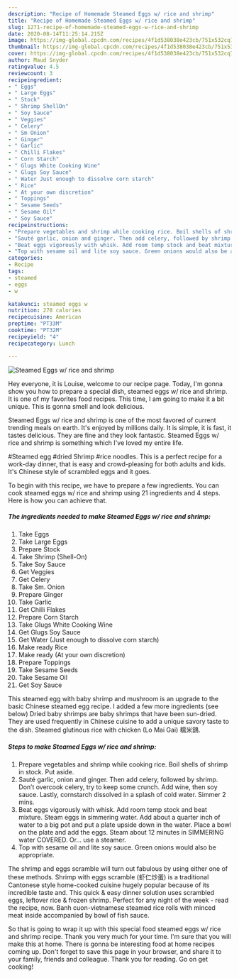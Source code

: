```yaml
---
description: "Recipe of Homemade Steamed Eggs w/ rice and shrimp"
title: "Recipe of Homemade Steamed Eggs w/ rice and shrimp"
slug: 1271-recipe-of-homemade-steamed-eggs-w-rice-and-shrimp
date: 2020-08-14T11:25:14.215Z
image: https://img-global.cpcdn.com/recipes/4f1d538038e423cb/751x532cq70/steamed-eggs-w-rice-and-shrimp-recipe-main-photo.jpg
thumbnail: https://img-global.cpcdn.com/recipes/4f1d538038e423cb/751x532cq70/steamed-eggs-w-rice-and-shrimp-recipe-main-photo.jpg
cover: https://img-global.cpcdn.com/recipes/4f1d538038e423cb/751x532cq70/steamed-eggs-w-rice-and-shrimp-recipe-main-photo.jpg
author: Maud Snyder
ratingvalue: 4.5
reviewcount: 3
recipeingredient:
- " Eggs"
- " Large Eggs"
- " Stock"
- " Shrimp ShellOn"
- " Soy Sauce"
- " Veggies"
- " Celery"
- " Sm Onion"
- " Ginger"
- " Garlic"
- " Chilli Flakes"
- " Corn Starch"
- " Glugs White Cooking Wine"
- " Glugs Soy Sauce"
- " Water Just enough to dissolve corn starch"
- " Rice"
- " At your own discretion"
- " Toppings"
- " Sesame Seeds"
- " Sesame Oil"
- " Soy Sauce"
recipeinstructions:
- "Prepare vegetables and shrimp while cooking rice. Boil shells of shrimp in stock. Put aside."
- "Sauté garlic, onion and ginger. Then add celery, followed by shrimp. Don’t overcook celery, try to keep some crunch. Add wine, then soy sauce. Lastly, cornstarch dissolved in a splash of cold water. Simmer 2 mins."
- "Beat eggs vigorously with whisk. Add room temp stock and beat mixture. Steam eggs in simmering water. Add about a quarter inch of water to a big pot and put a plate upside down in the water. Place a bowl on the plate and add the eggs. Steam about 12 minutes in SIMMERING water COVERED. Or... use a steamer."
- "Top with sesame oil and lite soy sauce. Green onions would also be appropriate."
categories:
- Recipe
tags:
- steamed
- eggs
- w

katakunci: steamed eggs w 
nutrition: 278 calories
recipecuisine: American
preptime: "PT33M"
cooktime: "PT32M"
recipeyield: "4"
recipecategory: Lunch

---
```



![Steamed Eggs w/ rice and shrimp](https://img-global.cpcdn.com/recipes/4f1d538038e423cb/751x532cq70/steamed-eggs-w-rice-and-shrimp-recipe-main-photo.jpg)

Hey everyone, it is Louise, welcome to our recipe page. Today, I'm gonna show you how to prepare a special dish, steamed eggs w/ rice and shrimp. It is one of my favorites food recipes. This time, I am going to make it a bit unique. This is gonna smell and look delicious.

Steamed Eggs w/ rice and shrimp is one of the most favored of current trending meals on earth. It's enjoyed by millions daily. It is simple, it is fast, it tastes delicious. They are fine and they look fantastic. Steamed Eggs w/ rice and shrimp is something which I've loved my entire life.

#Steamed egg #dried Shrimp #rice noodles. This is a perfect recipe for a work-day dinner, that is easy and crowd-pleasing for both adults and kids. It&#39;s Chinese style of scrambled eggs and it goes.


To begin with this recipe, we have to prepare a few ingredients. You can cook steamed eggs w/ rice and shrimp using 21 ingredients and 4 steps. Here is how you can achieve that.

<!--inarticleads1-->

##### The ingredients needed to make Steamed Eggs w/ rice and shrimp:

1. Take  Eggs
1. Take  Large Eggs
1. Prepare  Stock
1. Take  Shrimp (Shell-On)
1. Take  Soy Sauce
1. Get  Veggies
1. Get  Celery
1. Take  Sm. Onion
1. Prepare  Ginger
1. Take  Garlic
1. Get  Chilli Flakes
1. Prepare  Corn Starch
1. Take  Glugs White Cooking Wine
1. Get  Glugs Soy Sauce
1. Get  Water (Just enough to dissolve corn starch)
1. Make ready  Rice
1. Make ready  (At your own discretion)
1. Prepare  Toppings
1. Take  Sesame Seeds
1. Take  Sesame Oil
1. Get  Soy Sauce


This steamed egg with baby shrimp and mushroom is an upgrade to the basic Chinese steamed egg recipe. I added a few more ingredients (see below) Dried baby shrimps are baby shrimps that have been sun-dried. They are used frequently in Chinese cuisine to add a unique savory taste to the dish. Steamed glutinous rice with chicken (Lo Mai Gai) 糯米鷄. 

<!--inarticleads2-->

##### Steps to make Steamed Eggs w/ rice and shrimp:

1. Prepare vegetables and shrimp while cooking rice. Boil shells of shrimp in stock. Put aside.
1. Sauté garlic, onion and ginger. Then add celery, followed by shrimp. Don’t overcook celery, try to keep some crunch. Add wine, then soy sauce. Lastly, cornstarch dissolved in a splash of cold water. Simmer 2 mins.
1. Beat eggs vigorously with whisk. Add room temp stock and beat mixture. Steam eggs in simmering water. Add about a quarter inch of water to a big pot and put a plate upside down in the water. Place a bowl on the plate and add the eggs. Steam about 12 minutes in SIMMERING water COVERED. Or... use a steamer.
1. Top with sesame oil and lite soy sauce. Green onions would also be appropriate.


The shrimp and eggs scramble will turn out fabulous by using either one of these methods. Shrimp with eggs scramble (虾仁炒蛋) is a traditional Cantonese style home-cooked cuisine hugely popular because of its incredible taste and. This quick &amp; easy dinner solution uses scrambled eggs, leftover rice &amp; frozen shrimp. Perfect for any night of the week - read the recipe, now. Banh cuon-vietnamese steamed rice rolls with minced meat inside accompanied by bowl of fish sauce. 

So that is going to wrap it up with this special food steamed eggs w/ rice and shrimp recipe. Thank you very much for your time. I'm sure that you will make this at home. There is gonna be interesting food at home recipes coming up. Don't forget to save this page in your browser, and share it to your family, friends and colleague. Thank you for reading. Go on get cooking!
